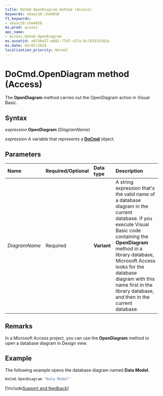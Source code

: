 ```yaml
---
title: DoCmd.OpenDiagram method (Access)
keywords: vbaac10.chm4650
f1_keywords:
- vbaac10.chm4650
ms.prod: access
api_name:
- Access.DoCmd.OpenDiagram
ms.assetid: a9736e57-eb82-77d7-c57a-8c793333392a
ms.date: 03/07/2019
localization_priority: Normal
---
```



# DoCmd.OpenDiagram method (Access)

The **OpenDiagram** method carries out the OpenDiagram action in Visual Basic.


## Syntax

_expression_.**OpenDiagram** (_DiagramName_)

_expression_ A variable that represents a **[DoCmd](Access.DoCmd.md)** object.


## Parameters

|Name|Required/Optional|Data type|Description|
|:-----|:-----|:-----|:-----|
| _DiagramName_|Required|**Variant**|A string expression that's the valid name of a database diagram in the current database. If you execute Visual Basic code containing the **OpenDiagram** method in a library database, Microsoft Access looks for the database diagram with this name first in the library database, and then in the current database.|

## Remarks

In a Microsoft Access project, you can use the **OpenDiagram** method to open a database diagram in Design view.


## Example

The following example opens the database diagram named **Data Model**.

```vb
DoCmd.OpenDiagram "Data Model"
```



[!include[Support and feedback](~/includes/feedback-boilerplate.md)]